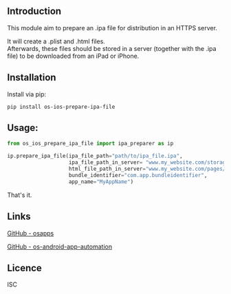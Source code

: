 Introduction
------------

This module aim to prepare an .ipa file for distribution in an HTTPS server.  

It will create a .plist and .html files.  
Afterwards, these files should be stored in a server (together with the .ipa file) to be downloaded from an iPad or iPhone.

## Installation
Install via pip:

    pip install os-ios-prepare-ipa-file

## Usage:


```python
from os_ios_prepare_ipa_file import ipa_preparer as ip

ip.prepare_ipa_file(ipa_file_path="path/to/ipa_file.ipa",
                    ipa_file_path_in_server= "www.my_website.com/storage/ipa_file.ipa",
                    html_file_path_in_server="www.my_website.com/pages/download_latest_version/download.html",
                    bundle_identifier="com.app.bundleidentifier",
                    app_name="MyAppName")
```

That's it. 




## Links
[GitHub - osapps](https://github.com/osfunapps)

[GitHub - os-android-app-automation](https://github.com/osfunapps/os-android-app-automation-py)

## Licence
ISC